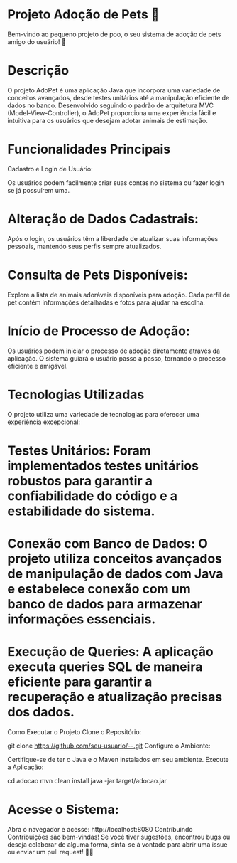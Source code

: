 # Projeto Adoção de Pets 🐾
Bem-vindo ao pequeno projeto de poo, o seu sistema de adoção de pets amigo do usuário! 🌟

# Descrição
O projeto AdoPet é uma aplicação Java que incorpora uma variedade de conceitos avançados, desde testes unitários até a manipulação eficiente de dados no banco. Desenvolvido seguindo o padrão de arquitetura MVC (Model-View-Controller), o AdoPet proporciona uma experiência fácil e intuitiva para os usuários que desejam adotar animais de estimação.

# Funcionalidades Principais
Cadastro e Login de Usuário:

Os usuários podem facilmente criar suas contas no sistema ou fazer login se já possuírem uma.
# Alteração de Dados Cadastrais:

Após o login, os usuários têm a liberdade de atualizar suas informações pessoais, mantendo seus perfis sempre atualizados.
# Consulta de Pets Disponíveis:

Explore a lista de animais adoráveis disponíveis para adoção. Cada perfil de pet contém informações detalhadas e fotos para ajudar na escolha.
# Início de Processo de Adoção:

Os usuários podem iniciar o processo de adoção diretamente através da aplicação. O sistema guiará o usuário passo a passo, tornando o processo eficiente e amigável.
# Tecnologias Utilizadas
O projeto utiliza uma variedade de tecnologias para oferecer uma experiência excepcional:

# Testes Unitários: Foram implementados testes unitários robustos para garantir a confiabilidade do código e a estabilidade do sistema.

# Conexão com Banco de Dados: O projeto utiliza conceitos avançados de manipulação de dados com Java e estabelece conexão com um banco de dados para armazenar informações essenciais.

# Execução de Queries: A aplicação executa queries SQL de maneira eficiente para garantir a recuperação e atualização precisas dos dados.

Como Executar o Projeto
Clone o Repositório:


git clone https://github.com/seu-usuario/--.git
Configure o Ambiente:

Certifique-se de ter o Java e o Maven instalados em seu ambiente.
Execute a Aplicação:


cd adocao
mvn clean install
java -jar target/adocao.jar

# Acesse o Sistema:

Abra o navegador e acesse: http://localhost:8080
Contribuindo
Contribuições são bem-vindas! Se você tiver sugestões, encontrou bugs ou deseja colaborar de alguma forma, sinta-se à vontade para abrir uma issue ou enviar um pull request! 🐶🐱
